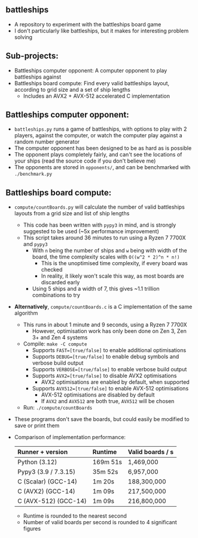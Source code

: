 ## battleships
  - A repository to experiment with the battleships board game
  - I don't particularly like battleships, but it makes for interesting problem solving

## Sub-projects:
  - Battleships computer opponent: A computer opponent to play battleships against
  - Battleships board compute: Find every valid battleships layout, according to grid size and a set of ship lengths
    - Includes an AVX2 + AVX-512 accelerated C implementation

## Battleships computer opponent:
  - `battleships.py` runs a game of battleships, with options to play with 2 players, against the computer, or watch the computer play against a random number generator
  - The computer opponent has been designed to be as hard as is possible
  - The opponent plays completely fairly, and can't see the locations of your ships (read the source code if you don't believe me)
  - The opponents are stored in `opponents/`, and can be benchmarked with `./benchmark.py`

## Battleships board compute:
  - `compute/countBoards.py` will calculate the number of valid battleships layouts from a grid size and list of ship lengths
    - This code has been written with `pypy3` in mind, and is strongly suggested to be used (~5x performance improvement)
    - This script takes around 36 minutes to run using a Ryzen 7 7700X and `pypy3`
      - With `n` being the number of ships and `w` being with width of the board, the time complexity scales with `O((w^2 * 2)^n * n!)`
        - This is the unoptimised time complexity, if every board was checked
        - In reality, it likely won't scale this way, as most boards are discarded early
      - Using 5 ships and a width of 7, this gives ~1.1 trillion combinations to try
  - **Alternatively**, `compute/countBoards.c` is a C implementation of the same algorithm
    - This runs in about 1 minute and 9 seconds, using a Ryzen 7 7700X
      - However, optimisation work has only been done on Zen 3, Zen 3+ and Zen 4 systems
    - Compile: `make -C compute`
      - Supports `FAST=[true/false]` to enable additional optimisations
      - Supports `DEBUG=[true/false]` to enable debug symbols and verbose build output
      - Supports `VERBOSE=[true/false]` to enable verbose build output
      - Supports `AVX2=[true/false]` to disable AVX2 optimisations
        - AVX2 optimisations are enabled by default, when supported
      - Supports `AVX512=[true/false]` to enable AVX-512 optimisations
        - AVX-512 optimisations are disabled by default
        - If `AVX2` and `AVX512` are both true, `AVX512` will be chosen
    - Run: `./compute/countBoards`
  - These programs don't save the boards, but could easily be modified to save or print them
  - Comparison of implementation performance:

    | Runner + version     | Runtime  | Valid boards / s |
    |:---------------------|:---------|:-----------------|
    | Python (3.12)        | 169m 51s | 1,469,000        |
    | Pypy3 (3.9 / 7.3.15) | 35m 52s  | 6,957,000        |
    | C (Scalar) (GCC-14)  | 1m 20s   | 188,300,000      |
    | C (AVX2) (GCC-14)    | 1m 09s   | 217,500,000      |
    | C (AVX-512) (GCC-14) | 1m 09s   | 216,800,000      |

    - Runtime is rounded to the nearest second
    - Number of valid boards per second is rounded to 4 significant figures
